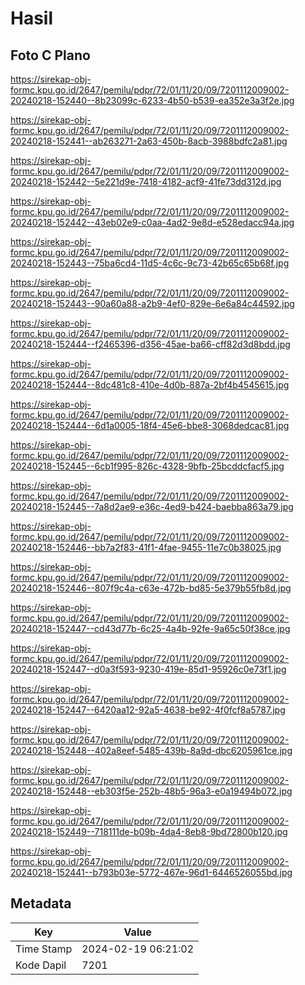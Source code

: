 # Hasil

## Foto C Plano

https://sirekap-obj-formc.kpu.go.id/2647/pemilu/pdpr/72/01/11/20/09/7201112009002-20240218-152440--8b23099c-6233-4b50-b539-ea352e3a3f2e.jpg

https://sirekap-obj-formc.kpu.go.id/2647/pemilu/pdpr/72/01/11/20/09/7201112009002-20240218-152441--ab263271-2a63-450b-8acb-3988bdfc2a81.jpg

https://sirekap-obj-formc.kpu.go.id/2647/pemilu/pdpr/72/01/11/20/09/7201112009002-20240218-152442--5e221d9e-7418-4182-acf9-41fe73dd312d.jpg

https://sirekap-obj-formc.kpu.go.id/2647/pemilu/pdpr/72/01/11/20/09/7201112009002-20240218-152442--43eb02e9-c0aa-4ad2-9e8d-e528edacc94a.jpg

https://sirekap-obj-formc.kpu.go.id/2647/pemilu/pdpr/72/01/11/20/09/7201112009002-20240218-152443--75ba6cd4-11d5-4c6c-9c73-42b65c65b68f.jpg

https://sirekap-obj-formc.kpu.go.id/2647/pemilu/pdpr/72/01/11/20/09/7201112009002-20240218-152443--90a60a88-a2b9-4ef0-829e-6e6a84c44592.jpg

https://sirekap-obj-formc.kpu.go.id/2647/pemilu/pdpr/72/01/11/20/09/7201112009002-20240218-152444--f2465396-d356-45ae-ba66-cff82d3d8bdd.jpg

https://sirekap-obj-formc.kpu.go.id/2647/pemilu/pdpr/72/01/11/20/09/7201112009002-20240218-152444--8dc481c8-410e-4d0b-887a-2bf4b4545615.jpg

https://sirekap-obj-formc.kpu.go.id/2647/pemilu/pdpr/72/01/11/20/09/7201112009002-20240218-152444--6d1a0005-18f4-45e6-bbe8-3068dedcac81.jpg

https://sirekap-obj-formc.kpu.go.id/2647/pemilu/pdpr/72/01/11/20/09/7201112009002-20240218-152445--6cb1f995-826c-4328-9bfb-25bcddcfacf5.jpg

https://sirekap-obj-formc.kpu.go.id/2647/pemilu/pdpr/72/01/11/20/09/7201112009002-20240218-152445--7a8d2ae9-e36c-4ed9-b424-baebba863a79.jpg

https://sirekap-obj-formc.kpu.go.id/2647/pemilu/pdpr/72/01/11/20/09/7201112009002-20240218-152446--bb7a2f83-41f1-4fae-9455-11e7c0b38025.jpg

https://sirekap-obj-formc.kpu.go.id/2647/pemilu/pdpr/72/01/11/20/09/7201112009002-20240218-152446--807f9c4a-c63e-472b-bd85-5e379b55fb8d.jpg

https://sirekap-obj-formc.kpu.go.id/2647/pemilu/pdpr/72/01/11/20/09/7201112009002-20240218-152447--cd43d77b-6c25-4a4b-92fe-9a65c50f38ce.jpg

https://sirekap-obj-formc.kpu.go.id/2647/pemilu/pdpr/72/01/11/20/09/7201112009002-20240218-152447--d0a3f593-9230-419e-85d1-95926c0e73f1.jpg

https://sirekap-obj-formc.kpu.go.id/2647/pemilu/pdpr/72/01/11/20/09/7201112009002-20240218-152447--6420aa12-92a5-4638-be92-4f0fcf8a5787.jpg

https://sirekap-obj-formc.kpu.go.id/2647/pemilu/pdpr/72/01/11/20/09/7201112009002-20240218-152448--402a8eef-5485-439b-8a9d-dbc6205961ce.jpg

https://sirekap-obj-formc.kpu.go.id/2647/pemilu/pdpr/72/01/11/20/09/7201112009002-20240218-152448--eb303f5e-252b-48b5-96a3-e0a19494b072.jpg

https://sirekap-obj-formc.kpu.go.id/2647/pemilu/pdpr/72/01/11/20/09/7201112009002-20240218-152449--718111de-b09b-4da4-8eb8-9bd72800b120.jpg

https://sirekap-obj-formc.kpu.go.id/2647/pemilu/pdpr/72/01/11/20/09/7201112009002-20240218-152441--b793b03e-5772-467e-96d1-6446526055bd.jpg


## Metadata

| Key        | Value               |
| ---------- | ------------------- |
| Time Stamp | 2024-02-19 06:21:02 |
| Kode Dapil | 7201                |



